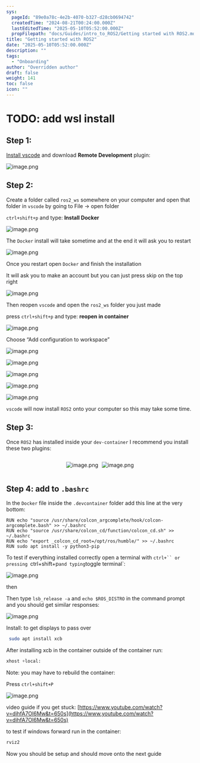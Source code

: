 ```yaml
---
sys:
  pageId: "89e0a78c-4e2b-4070-b327-d28cb0694742"
  createdTime: "2024-08-21T00:24:00.000Z"
  lastEditedTime: "2025-05-10T05:52:00.000Z"
  propFilepath: "docs/Guides/intro_to_ROS2/Getting started with ROS2.md"
title: "Getting started with ROS2"
date: "2025-05-10T05:52:00.000Z"
description: ""
tags:
  - "Onboarding"
author: "Overridden author"
draft: false
weight: 141
toc: false
icon: ""
---
```


# TODO: add wsl install

## Step 1:

[Install vscode](https://code.visualstudio.com/download) and download **Remote Development** plugin:

![image.png](https://prod-files-secure.s3.us-west-2.amazonaws.com/d518164a-d88e-44d1-a4ee-3adb3bd8bce0/efb52993-1881-4a40-b95e-6f020334f022/image.png?X-Amz-Algorithm=AWS4-HMAC-SHA256&X-Amz-Content-Sha256=UNSIGNED-PAYLOAD&X-Amz-Credential=ASIAZI2LB466R2XGIXJZ%2F20250513%2Fus-west-2%2Fs3%2Faws4_request&X-Amz-Date=20250513T110743Z&X-Amz-Expires=3600&X-Amz-Security-Token=IQoJb3JpZ2luX2VjEEMaCXVzLXdlc3QtMiJHMEUCIF7pZGFYDjBt2sMbbJGTQ8Q%2F8gJkiGGT%2FuljTlXBAwqmAiEAjiY62yf3AfJcIFTHaZhFwPo8Yl3IGzMNLrTNJ1oKnVEqiAQI7P%2F%2F%2F%2F%2F%2F%2F%2F%2F%2FARAAGgw2Mzc0MjMxODM4MDUiDL%2FaaQAeISFteL9QtyrcA10VNN80Fx%2BjiH4xoczVJ3uuOg0p6IEFNcjqivGx6AGr3pjRPMTWx6Yli%2B9RrJrW8eDJaRyRbKjKSGaBBKKjrSqaRj0aFs15QqKCwkoY9s8Jh1i3sdqWrAwvOc%2Fte5pUJ9MBWE8K1J9FVU9pmd14kKzljNVgQuaZk%2FJkPdx92VM4tPXOlwO59aY11I%2FTGuc8vkJ%2FO9V526%2BqaVFEMwsOyxfO2qnLEovWidvEOL4qYdGGcBqy%2BN%2FNScZjHcEa9b9BBjnNXK10tNqSKBCNnWHMTaZKm1O0Io6qF9W9VBGPHWXCje4Uae9kN%2FlBSyDi7DM%2FkYWXvI%2B66%2BlrWcM%2B3x1fpAhQCKUgNDO4aLiVZhwRmpqEmgiuVm3rDADuvi0mqexRpHXorlXZwL5SwYt5h7Ahm6CpAmIpuLFC6TFE82cQBtEjZgq1oeRpezerjN6JWJbKIFttBgnn1bYcSOi1cjgVi0ao86haMMC0gvsSEQG6vDUxpcxHJtCFwWsJ%2F7axO3gAXrKjIJBNyVh%2BbHhUxKKUy9TF15L6iYr6nQS9O3tdW4GC2HbaIUTezQXwnijIKvTuzSssJba0s6ge4ljrEqrnKBj4FGOAlMHdpYSuPMVqRqPLNlmtcN13vJJLcij5MMjBjMEGOqUBaYb40AVe%2BN48wb6F6f32BaHjT7pyNXFh40eWptdr2xF2TB5YGz3EGo%2BWX751nVdkdeRaSiP6vqvbI0SN4vSPTB9N2qwdeQ8VguZsOgQXhuNGgtpLv8b30ElL%2B9J1IQaHHs6B0Xg18yV7S8lRW7hCmCFhjhbLt4GIYs%2BJKK1m4RQ60UEXDQU2iJEV2q9W%2BOIFo%2BmnR3%2B9nLd394EVzK6qGNvljKd8&X-Amz-Signature=a7b24f0dac38b7b8456cf00da5985be24ee5015589740f835a33cc082c8562d2&X-Amz-SignedHeaders=host&x-id=GetObject)

## Step 2:

Create a folder called `ros2_ws` somewhere on your computer and open that folder in `vscode` by going to File → open folder 

`ctrl+shift+p` and type: **Install Docker**

![image.png](https://prod-files-secure.s3.us-west-2.amazonaws.com/d518164a-d88e-44d1-a4ee-3adb3bd8bce0/2269dc0e-1cd5-47ff-bceb-c04ad9b2eab0/image.png?X-Amz-Algorithm=AWS4-HMAC-SHA256&X-Amz-Content-Sha256=UNSIGNED-PAYLOAD&X-Amz-Credential=ASIAZI2LB466R2XGIXJZ%2F20250513%2Fus-west-2%2Fs3%2Faws4_request&X-Amz-Date=20250513T110743Z&X-Amz-Expires=3600&X-Amz-Security-Token=IQoJb3JpZ2luX2VjEEMaCXVzLXdlc3QtMiJHMEUCIF7pZGFYDjBt2sMbbJGTQ8Q%2F8gJkiGGT%2FuljTlXBAwqmAiEAjiY62yf3AfJcIFTHaZhFwPo8Yl3IGzMNLrTNJ1oKnVEqiAQI7P%2F%2F%2F%2F%2F%2F%2F%2F%2F%2FARAAGgw2Mzc0MjMxODM4MDUiDL%2FaaQAeISFteL9QtyrcA10VNN80Fx%2BjiH4xoczVJ3uuOg0p6IEFNcjqivGx6AGr3pjRPMTWx6Yli%2B9RrJrW8eDJaRyRbKjKSGaBBKKjrSqaRj0aFs15QqKCwkoY9s8Jh1i3sdqWrAwvOc%2Fte5pUJ9MBWE8K1J9FVU9pmd14kKzljNVgQuaZk%2FJkPdx92VM4tPXOlwO59aY11I%2FTGuc8vkJ%2FO9V526%2BqaVFEMwsOyxfO2qnLEovWidvEOL4qYdGGcBqy%2BN%2FNScZjHcEa9b9BBjnNXK10tNqSKBCNnWHMTaZKm1O0Io6qF9W9VBGPHWXCje4Uae9kN%2FlBSyDi7DM%2FkYWXvI%2B66%2BlrWcM%2B3x1fpAhQCKUgNDO4aLiVZhwRmpqEmgiuVm3rDADuvi0mqexRpHXorlXZwL5SwYt5h7Ahm6CpAmIpuLFC6TFE82cQBtEjZgq1oeRpezerjN6JWJbKIFttBgnn1bYcSOi1cjgVi0ao86haMMC0gvsSEQG6vDUxpcxHJtCFwWsJ%2F7axO3gAXrKjIJBNyVh%2BbHhUxKKUy9TF15L6iYr6nQS9O3tdW4GC2HbaIUTezQXwnijIKvTuzSssJba0s6ge4ljrEqrnKBj4FGOAlMHdpYSuPMVqRqPLNlmtcN13vJJLcij5MMjBjMEGOqUBaYb40AVe%2BN48wb6F6f32BaHjT7pyNXFh40eWptdr2xF2TB5YGz3EGo%2BWX751nVdkdeRaSiP6vqvbI0SN4vSPTB9N2qwdeQ8VguZsOgQXhuNGgtpLv8b30ElL%2B9J1IQaHHs6B0Xg18yV7S8lRW7hCmCFhjhbLt4GIYs%2BJKK1m4RQ60UEXDQU2iJEV2q9W%2BOIFo%2BmnR3%2B9nLd394EVzK6qGNvljKd8&X-Amz-Signature=87c981a88992e2d34784a3d8051814612e96e08646cfb5c9047e61e5266f1828&X-Amz-SignedHeaders=host&x-id=GetObject)

The `Docker` install will take sometime and at the end it will ask you to restart

![image.png](https://prod-files-secure.s3.us-west-2.amazonaws.com/d518164a-d88e-44d1-a4ee-3adb3bd8bce0/ed233f78-be33-4b1f-b89c-9c346c0e961e/image.png?X-Amz-Algorithm=AWS4-HMAC-SHA256&X-Amz-Content-Sha256=UNSIGNED-PAYLOAD&X-Amz-Credential=ASIAZI2LB466R2XGIXJZ%2F20250513%2Fus-west-2%2Fs3%2Faws4_request&X-Amz-Date=20250513T110743Z&X-Amz-Expires=3600&X-Amz-Security-Token=IQoJb3JpZ2luX2VjEEMaCXVzLXdlc3QtMiJHMEUCIF7pZGFYDjBt2sMbbJGTQ8Q%2F8gJkiGGT%2FuljTlXBAwqmAiEAjiY62yf3AfJcIFTHaZhFwPo8Yl3IGzMNLrTNJ1oKnVEqiAQI7P%2F%2F%2F%2F%2F%2F%2F%2F%2F%2FARAAGgw2Mzc0MjMxODM4MDUiDL%2FaaQAeISFteL9QtyrcA10VNN80Fx%2BjiH4xoczVJ3uuOg0p6IEFNcjqivGx6AGr3pjRPMTWx6Yli%2B9RrJrW8eDJaRyRbKjKSGaBBKKjrSqaRj0aFs15QqKCwkoY9s8Jh1i3sdqWrAwvOc%2Fte5pUJ9MBWE8K1J9FVU9pmd14kKzljNVgQuaZk%2FJkPdx92VM4tPXOlwO59aY11I%2FTGuc8vkJ%2FO9V526%2BqaVFEMwsOyxfO2qnLEovWidvEOL4qYdGGcBqy%2BN%2FNScZjHcEa9b9BBjnNXK10tNqSKBCNnWHMTaZKm1O0Io6qF9W9VBGPHWXCje4Uae9kN%2FlBSyDi7DM%2FkYWXvI%2B66%2BlrWcM%2B3x1fpAhQCKUgNDO4aLiVZhwRmpqEmgiuVm3rDADuvi0mqexRpHXorlXZwL5SwYt5h7Ahm6CpAmIpuLFC6TFE82cQBtEjZgq1oeRpezerjN6JWJbKIFttBgnn1bYcSOi1cjgVi0ao86haMMC0gvsSEQG6vDUxpcxHJtCFwWsJ%2F7axO3gAXrKjIJBNyVh%2BbHhUxKKUy9TF15L6iYr6nQS9O3tdW4GC2HbaIUTezQXwnijIKvTuzSssJba0s6ge4ljrEqrnKBj4FGOAlMHdpYSuPMVqRqPLNlmtcN13vJJLcij5MMjBjMEGOqUBaYb40AVe%2BN48wb6F6f32BaHjT7pyNXFh40eWptdr2xF2TB5YGz3EGo%2BWX751nVdkdeRaSiP6vqvbI0SN4vSPTB9N2qwdeQ8VguZsOgQXhuNGgtpLv8b30ElL%2B9J1IQaHHs6B0Xg18yV7S8lRW7hCmCFhjhbLt4GIYs%2BJKK1m4RQ60UEXDQU2iJEV2q9W%2BOIFo%2BmnR3%2B9nLd394EVzK6qGNvljKd8&X-Amz-Signature=9a3680334211458ff2cf028cd6e4e3e11620383210984c8e59ab7b8fe0e75796&X-Amz-SignedHeaders=host&x-id=GetObject)

Once you restart open `Docker` and finish the installation

It will ask you to make an account but you can just press skip on the top right

![image.png](https://prod-files-secure.s3.us-west-2.amazonaws.com/d518164a-d88e-44d1-a4ee-3adb3bd8bce0/21010ad9-1659-4fd9-9f59-9932a09b2a3d/image.png?X-Amz-Algorithm=AWS4-HMAC-SHA256&X-Amz-Content-Sha256=UNSIGNED-PAYLOAD&X-Amz-Credential=ASIAZI2LB466R2XGIXJZ%2F20250513%2Fus-west-2%2Fs3%2Faws4_request&X-Amz-Date=20250513T110743Z&X-Amz-Expires=3600&X-Amz-Security-Token=IQoJb3JpZ2luX2VjEEMaCXVzLXdlc3QtMiJHMEUCIF7pZGFYDjBt2sMbbJGTQ8Q%2F8gJkiGGT%2FuljTlXBAwqmAiEAjiY62yf3AfJcIFTHaZhFwPo8Yl3IGzMNLrTNJ1oKnVEqiAQI7P%2F%2F%2F%2F%2F%2F%2F%2F%2F%2FARAAGgw2Mzc0MjMxODM4MDUiDL%2FaaQAeISFteL9QtyrcA10VNN80Fx%2BjiH4xoczVJ3uuOg0p6IEFNcjqivGx6AGr3pjRPMTWx6Yli%2B9RrJrW8eDJaRyRbKjKSGaBBKKjrSqaRj0aFs15QqKCwkoY9s8Jh1i3sdqWrAwvOc%2Fte5pUJ9MBWE8K1J9FVU9pmd14kKzljNVgQuaZk%2FJkPdx92VM4tPXOlwO59aY11I%2FTGuc8vkJ%2FO9V526%2BqaVFEMwsOyxfO2qnLEovWidvEOL4qYdGGcBqy%2BN%2FNScZjHcEa9b9BBjnNXK10tNqSKBCNnWHMTaZKm1O0Io6qF9W9VBGPHWXCje4Uae9kN%2FlBSyDi7DM%2FkYWXvI%2B66%2BlrWcM%2B3x1fpAhQCKUgNDO4aLiVZhwRmpqEmgiuVm3rDADuvi0mqexRpHXorlXZwL5SwYt5h7Ahm6CpAmIpuLFC6TFE82cQBtEjZgq1oeRpezerjN6JWJbKIFttBgnn1bYcSOi1cjgVi0ao86haMMC0gvsSEQG6vDUxpcxHJtCFwWsJ%2F7axO3gAXrKjIJBNyVh%2BbHhUxKKUy9TF15L6iYr6nQS9O3tdW4GC2HbaIUTezQXwnijIKvTuzSssJba0s6ge4ljrEqrnKBj4FGOAlMHdpYSuPMVqRqPLNlmtcN13vJJLcij5MMjBjMEGOqUBaYb40AVe%2BN48wb6F6f32BaHjT7pyNXFh40eWptdr2xF2TB5YGz3EGo%2BWX751nVdkdeRaSiP6vqvbI0SN4vSPTB9N2qwdeQ8VguZsOgQXhuNGgtpLv8b30ElL%2B9J1IQaHHs6B0Xg18yV7S8lRW7hCmCFhjhbLt4GIYs%2BJKK1m4RQ60UEXDQU2iJEV2q9W%2BOIFo%2BmnR3%2B9nLd394EVzK6qGNvljKd8&X-Amz-Signature=5da62e081e42e67b11ed8b6448b006944fc321fa7d43d7bd8133410895761d5c&X-Amz-SignedHeaders=host&x-id=GetObject)

Then reopen `vscode` and open the `ros2_ws` folder you just made

press `ctrl+shift+p` and type: **reopen in container**

![image.png](https://prod-files-secure.s3.us-west-2.amazonaws.com/d518164a-d88e-44d1-a4ee-3adb3bd8bce0/4e93b8c2-41ad-488c-8095-c74205196118/image.png?X-Amz-Algorithm=AWS4-HMAC-SHA256&X-Amz-Content-Sha256=UNSIGNED-PAYLOAD&X-Amz-Credential=ASIAZI2LB466R2XGIXJZ%2F20250513%2Fus-west-2%2Fs3%2Faws4_request&X-Amz-Date=20250513T110743Z&X-Amz-Expires=3600&X-Amz-Security-Token=IQoJb3JpZ2luX2VjEEMaCXVzLXdlc3QtMiJHMEUCIF7pZGFYDjBt2sMbbJGTQ8Q%2F8gJkiGGT%2FuljTlXBAwqmAiEAjiY62yf3AfJcIFTHaZhFwPo8Yl3IGzMNLrTNJ1oKnVEqiAQI7P%2F%2F%2F%2F%2F%2F%2F%2F%2F%2FARAAGgw2Mzc0MjMxODM4MDUiDL%2FaaQAeISFteL9QtyrcA10VNN80Fx%2BjiH4xoczVJ3uuOg0p6IEFNcjqivGx6AGr3pjRPMTWx6Yli%2B9RrJrW8eDJaRyRbKjKSGaBBKKjrSqaRj0aFs15QqKCwkoY9s8Jh1i3sdqWrAwvOc%2Fte5pUJ9MBWE8K1J9FVU9pmd14kKzljNVgQuaZk%2FJkPdx92VM4tPXOlwO59aY11I%2FTGuc8vkJ%2FO9V526%2BqaVFEMwsOyxfO2qnLEovWidvEOL4qYdGGcBqy%2BN%2FNScZjHcEa9b9BBjnNXK10tNqSKBCNnWHMTaZKm1O0Io6qF9W9VBGPHWXCje4Uae9kN%2FlBSyDi7DM%2FkYWXvI%2B66%2BlrWcM%2B3x1fpAhQCKUgNDO4aLiVZhwRmpqEmgiuVm3rDADuvi0mqexRpHXorlXZwL5SwYt5h7Ahm6CpAmIpuLFC6TFE82cQBtEjZgq1oeRpezerjN6JWJbKIFttBgnn1bYcSOi1cjgVi0ao86haMMC0gvsSEQG6vDUxpcxHJtCFwWsJ%2F7axO3gAXrKjIJBNyVh%2BbHhUxKKUy9TF15L6iYr6nQS9O3tdW4GC2HbaIUTezQXwnijIKvTuzSssJba0s6ge4ljrEqrnKBj4FGOAlMHdpYSuPMVqRqPLNlmtcN13vJJLcij5MMjBjMEGOqUBaYb40AVe%2BN48wb6F6f32BaHjT7pyNXFh40eWptdr2xF2TB5YGz3EGo%2BWX751nVdkdeRaSiP6vqvbI0SN4vSPTB9N2qwdeQ8VguZsOgQXhuNGgtpLv8b30ElL%2B9J1IQaHHs6B0Xg18yV7S8lRW7hCmCFhjhbLt4GIYs%2BJKK1m4RQ60UEXDQU2iJEV2q9W%2BOIFo%2BmnR3%2B9nLd394EVzK6qGNvljKd8&X-Amz-Signature=5aff66687226fc279f133f4496d25224852111ca2541c5ecf2d9de5ac167198a&X-Amz-SignedHeaders=host&x-id=GetObject)

Choose “Add configuration to workspace”

![image.png](https://prod-files-secure.s3.us-west-2.amazonaws.com/d518164a-d88e-44d1-a4ee-3adb3bd8bce0/9560b282-5060-4989-ba37-97e7b2c22476/image.png?X-Amz-Algorithm=AWS4-HMAC-SHA256&X-Amz-Content-Sha256=UNSIGNED-PAYLOAD&X-Amz-Credential=ASIAZI2LB466R2XGIXJZ%2F20250513%2Fus-west-2%2Fs3%2Faws4_request&X-Amz-Date=20250513T110743Z&X-Amz-Expires=3600&X-Amz-Security-Token=IQoJb3JpZ2luX2VjEEMaCXVzLXdlc3QtMiJHMEUCIF7pZGFYDjBt2sMbbJGTQ8Q%2F8gJkiGGT%2FuljTlXBAwqmAiEAjiY62yf3AfJcIFTHaZhFwPo8Yl3IGzMNLrTNJ1oKnVEqiAQI7P%2F%2F%2F%2F%2F%2F%2F%2F%2F%2FARAAGgw2Mzc0MjMxODM4MDUiDL%2FaaQAeISFteL9QtyrcA10VNN80Fx%2BjiH4xoczVJ3uuOg0p6IEFNcjqivGx6AGr3pjRPMTWx6Yli%2B9RrJrW8eDJaRyRbKjKSGaBBKKjrSqaRj0aFs15QqKCwkoY9s8Jh1i3sdqWrAwvOc%2Fte5pUJ9MBWE8K1J9FVU9pmd14kKzljNVgQuaZk%2FJkPdx92VM4tPXOlwO59aY11I%2FTGuc8vkJ%2FO9V526%2BqaVFEMwsOyxfO2qnLEovWidvEOL4qYdGGcBqy%2BN%2FNScZjHcEa9b9BBjnNXK10tNqSKBCNnWHMTaZKm1O0Io6qF9W9VBGPHWXCje4Uae9kN%2FlBSyDi7DM%2FkYWXvI%2B66%2BlrWcM%2B3x1fpAhQCKUgNDO4aLiVZhwRmpqEmgiuVm3rDADuvi0mqexRpHXorlXZwL5SwYt5h7Ahm6CpAmIpuLFC6TFE82cQBtEjZgq1oeRpezerjN6JWJbKIFttBgnn1bYcSOi1cjgVi0ao86haMMC0gvsSEQG6vDUxpcxHJtCFwWsJ%2F7axO3gAXrKjIJBNyVh%2BbHhUxKKUy9TF15L6iYr6nQS9O3tdW4GC2HbaIUTezQXwnijIKvTuzSssJba0s6ge4ljrEqrnKBj4FGOAlMHdpYSuPMVqRqPLNlmtcN13vJJLcij5MMjBjMEGOqUBaYb40AVe%2BN48wb6F6f32BaHjT7pyNXFh40eWptdr2xF2TB5YGz3EGo%2BWX751nVdkdeRaSiP6vqvbI0SN4vSPTB9N2qwdeQ8VguZsOgQXhuNGgtpLv8b30ElL%2B9J1IQaHHs6B0Xg18yV7S8lRW7hCmCFhjhbLt4GIYs%2BJKK1m4RQ60UEXDQU2iJEV2q9W%2BOIFo%2BmnR3%2B9nLd394EVzK6qGNvljKd8&X-Amz-Signature=0533d55f8a9f7506d3c2fa4e55e98b4a1813c77d0c125759a365c3210dc48722&X-Amz-SignedHeaders=host&x-id=GetObject)

![image.png](https://prod-files-secure.s3.us-west-2.amazonaws.com/d518164a-d88e-44d1-a4ee-3adb3bd8bce0/2ee63f81-886b-48e8-a553-dc6e5eac99e4/image.png?X-Amz-Algorithm=AWS4-HMAC-SHA256&X-Amz-Content-Sha256=UNSIGNED-PAYLOAD&X-Amz-Credential=ASIAZI2LB466R2XGIXJZ%2F20250513%2Fus-west-2%2Fs3%2Faws4_request&X-Amz-Date=20250513T110743Z&X-Amz-Expires=3600&X-Amz-Security-Token=IQoJb3JpZ2luX2VjEEMaCXVzLXdlc3QtMiJHMEUCIF7pZGFYDjBt2sMbbJGTQ8Q%2F8gJkiGGT%2FuljTlXBAwqmAiEAjiY62yf3AfJcIFTHaZhFwPo8Yl3IGzMNLrTNJ1oKnVEqiAQI7P%2F%2F%2F%2F%2F%2F%2F%2F%2F%2FARAAGgw2Mzc0MjMxODM4MDUiDL%2FaaQAeISFteL9QtyrcA10VNN80Fx%2BjiH4xoczVJ3uuOg0p6IEFNcjqivGx6AGr3pjRPMTWx6Yli%2B9RrJrW8eDJaRyRbKjKSGaBBKKjrSqaRj0aFs15QqKCwkoY9s8Jh1i3sdqWrAwvOc%2Fte5pUJ9MBWE8K1J9FVU9pmd14kKzljNVgQuaZk%2FJkPdx92VM4tPXOlwO59aY11I%2FTGuc8vkJ%2FO9V526%2BqaVFEMwsOyxfO2qnLEovWidvEOL4qYdGGcBqy%2BN%2FNScZjHcEa9b9BBjnNXK10tNqSKBCNnWHMTaZKm1O0Io6qF9W9VBGPHWXCje4Uae9kN%2FlBSyDi7DM%2FkYWXvI%2B66%2BlrWcM%2B3x1fpAhQCKUgNDO4aLiVZhwRmpqEmgiuVm3rDADuvi0mqexRpHXorlXZwL5SwYt5h7Ahm6CpAmIpuLFC6TFE82cQBtEjZgq1oeRpezerjN6JWJbKIFttBgnn1bYcSOi1cjgVi0ao86haMMC0gvsSEQG6vDUxpcxHJtCFwWsJ%2F7axO3gAXrKjIJBNyVh%2BbHhUxKKUy9TF15L6iYr6nQS9O3tdW4GC2HbaIUTezQXwnijIKvTuzSssJba0s6ge4ljrEqrnKBj4FGOAlMHdpYSuPMVqRqPLNlmtcN13vJJLcij5MMjBjMEGOqUBaYb40AVe%2BN48wb6F6f32BaHjT7pyNXFh40eWptdr2xF2TB5YGz3EGo%2BWX751nVdkdeRaSiP6vqvbI0SN4vSPTB9N2qwdeQ8VguZsOgQXhuNGgtpLv8b30ElL%2B9J1IQaHHs6B0Xg18yV7S8lRW7hCmCFhjhbLt4GIYs%2BJKK1m4RQ60UEXDQU2iJEV2q9W%2BOIFo%2BmnR3%2B9nLd394EVzK6qGNvljKd8&X-Amz-Signature=9aba2a8ff71c20e919eae9e626a9254b261dfb2f1002ccc865792aac259b9510&X-Amz-SignedHeaders=host&x-id=GetObject)

![image.png](https://prod-files-secure.s3.us-west-2.amazonaws.com/d518164a-d88e-44d1-a4ee-3adb3bd8bce0/ae1580b2-b048-407e-aed9-b584224a7a04/image.png?X-Amz-Algorithm=AWS4-HMAC-SHA256&X-Amz-Content-Sha256=UNSIGNED-PAYLOAD&X-Amz-Credential=ASIAZI2LB466R2XGIXJZ%2F20250513%2Fus-west-2%2Fs3%2Faws4_request&X-Amz-Date=20250513T110743Z&X-Amz-Expires=3600&X-Amz-Security-Token=IQoJb3JpZ2luX2VjEEMaCXVzLXdlc3QtMiJHMEUCIF7pZGFYDjBt2sMbbJGTQ8Q%2F8gJkiGGT%2FuljTlXBAwqmAiEAjiY62yf3AfJcIFTHaZhFwPo8Yl3IGzMNLrTNJ1oKnVEqiAQI7P%2F%2F%2F%2F%2F%2F%2F%2F%2F%2FARAAGgw2Mzc0MjMxODM4MDUiDL%2FaaQAeISFteL9QtyrcA10VNN80Fx%2BjiH4xoczVJ3uuOg0p6IEFNcjqivGx6AGr3pjRPMTWx6Yli%2B9RrJrW8eDJaRyRbKjKSGaBBKKjrSqaRj0aFs15QqKCwkoY9s8Jh1i3sdqWrAwvOc%2Fte5pUJ9MBWE8K1J9FVU9pmd14kKzljNVgQuaZk%2FJkPdx92VM4tPXOlwO59aY11I%2FTGuc8vkJ%2FO9V526%2BqaVFEMwsOyxfO2qnLEovWidvEOL4qYdGGcBqy%2BN%2FNScZjHcEa9b9BBjnNXK10tNqSKBCNnWHMTaZKm1O0Io6qF9W9VBGPHWXCje4Uae9kN%2FlBSyDi7DM%2FkYWXvI%2B66%2BlrWcM%2B3x1fpAhQCKUgNDO4aLiVZhwRmpqEmgiuVm3rDADuvi0mqexRpHXorlXZwL5SwYt5h7Ahm6CpAmIpuLFC6TFE82cQBtEjZgq1oeRpezerjN6JWJbKIFttBgnn1bYcSOi1cjgVi0ao86haMMC0gvsSEQG6vDUxpcxHJtCFwWsJ%2F7axO3gAXrKjIJBNyVh%2BbHhUxKKUy9TF15L6iYr6nQS9O3tdW4GC2HbaIUTezQXwnijIKvTuzSssJba0s6ge4ljrEqrnKBj4FGOAlMHdpYSuPMVqRqPLNlmtcN13vJJLcij5MMjBjMEGOqUBaYb40AVe%2BN48wb6F6f32BaHjT7pyNXFh40eWptdr2xF2TB5YGz3EGo%2BWX751nVdkdeRaSiP6vqvbI0SN4vSPTB9N2qwdeQ8VguZsOgQXhuNGgtpLv8b30ElL%2B9J1IQaHHs6B0Xg18yV7S8lRW7hCmCFhjhbLt4GIYs%2BJKK1m4RQ60UEXDQU2iJEV2q9W%2BOIFo%2BmnR3%2B9nLd394EVzK6qGNvljKd8&X-Amz-Signature=bed8395e54d79872eae0a444f194163ce9b33c16a19c37165427bac5618b964c&X-Amz-SignedHeaders=host&x-id=GetObject)

![image.png](https://prod-files-secure.s3.us-west-2.amazonaws.com/d518164a-d88e-44d1-a4ee-3adb3bd8bce0/53255b28-f75e-430f-b9e3-c0ac8577e42b/image.png?X-Amz-Algorithm=AWS4-HMAC-SHA256&X-Amz-Content-Sha256=UNSIGNED-PAYLOAD&X-Amz-Credential=ASIAZI2LB466R2XGIXJZ%2F20250513%2Fus-west-2%2Fs3%2Faws4_request&X-Amz-Date=20250513T110743Z&X-Amz-Expires=3600&X-Amz-Security-Token=IQoJb3JpZ2luX2VjEEMaCXVzLXdlc3QtMiJHMEUCIF7pZGFYDjBt2sMbbJGTQ8Q%2F8gJkiGGT%2FuljTlXBAwqmAiEAjiY62yf3AfJcIFTHaZhFwPo8Yl3IGzMNLrTNJ1oKnVEqiAQI7P%2F%2F%2F%2F%2F%2F%2F%2F%2F%2FARAAGgw2Mzc0MjMxODM4MDUiDL%2FaaQAeISFteL9QtyrcA10VNN80Fx%2BjiH4xoczVJ3uuOg0p6IEFNcjqivGx6AGr3pjRPMTWx6Yli%2B9RrJrW8eDJaRyRbKjKSGaBBKKjrSqaRj0aFs15QqKCwkoY9s8Jh1i3sdqWrAwvOc%2Fte5pUJ9MBWE8K1J9FVU9pmd14kKzljNVgQuaZk%2FJkPdx92VM4tPXOlwO59aY11I%2FTGuc8vkJ%2FO9V526%2BqaVFEMwsOyxfO2qnLEovWidvEOL4qYdGGcBqy%2BN%2FNScZjHcEa9b9BBjnNXK10tNqSKBCNnWHMTaZKm1O0Io6qF9W9VBGPHWXCje4Uae9kN%2FlBSyDi7DM%2FkYWXvI%2B66%2BlrWcM%2B3x1fpAhQCKUgNDO4aLiVZhwRmpqEmgiuVm3rDADuvi0mqexRpHXorlXZwL5SwYt5h7Ahm6CpAmIpuLFC6TFE82cQBtEjZgq1oeRpezerjN6JWJbKIFttBgnn1bYcSOi1cjgVi0ao86haMMC0gvsSEQG6vDUxpcxHJtCFwWsJ%2F7axO3gAXrKjIJBNyVh%2BbHhUxKKUy9TF15L6iYr6nQS9O3tdW4GC2HbaIUTezQXwnijIKvTuzSssJba0s6ge4ljrEqrnKBj4FGOAlMHdpYSuPMVqRqPLNlmtcN13vJJLcij5MMjBjMEGOqUBaYb40AVe%2BN48wb6F6f32BaHjT7pyNXFh40eWptdr2xF2TB5YGz3EGo%2BWX751nVdkdeRaSiP6vqvbI0SN4vSPTB9N2qwdeQ8VguZsOgQXhuNGgtpLv8b30ElL%2B9J1IQaHHs6B0Xg18yV7S8lRW7hCmCFhjhbLt4GIYs%2BJKK1m4RQ60UEXDQU2iJEV2q9W%2BOIFo%2BmnR3%2B9nLd394EVzK6qGNvljKd8&X-Amz-Signature=56be129bd85bf54c7f209770a53c91d7e739a4b9ffa0ecdc6428a7efa594df58&X-Amz-SignedHeaders=host&x-id=GetObject)

![image.png](https://prod-files-secure.s3.us-west-2.amazonaws.com/d518164a-d88e-44d1-a4ee-3adb3bd8bce0/7c562767-5af9-4ffb-97d1-327bcdf4ee00/image.png?X-Amz-Algorithm=AWS4-HMAC-SHA256&X-Amz-Content-Sha256=UNSIGNED-PAYLOAD&X-Amz-Credential=ASIAZI2LB466R2XGIXJZ%2F20250513%2Fus-west-2%2Fs3%2Faws4_request&X-Amz-Date=20250513T110743Z&X-Amz-Expires=3600&X-Amz-Security-Token=IQoJb3JpZ2luX2VjEEMaCXVzLXdlc3QtMiJHMEUCIF7pZGFYDjBt2sMbbJGTQ8Q%2F8gJkiGGT%2FuljTlXBAwqmAiEAjiY62yf3AfJcIFTHaZhFwPo8Yl3IGzMNLrTNJ1oKnVEqiAQI7P%2F%2F%2F%2F%2F%2F%2F%2F%2F%2FARAAGgw2Mzc0MjMxODM4MDUiDL%2FaaQAeISFteL9QtyrcA10VNN80Fx%2BjiH4xoczVJ3uuOg0p6IEFNcjqivGx6AGr3pjRPMTWx6Yli%2B9RrJrW8eDJaRyRbKjKSGaBBKKjrSqaRj0aFs15QqKCwkoY9s8Jh1i3sdqWrAwvOc%2Fte5pUJ9MBWE8K1J9FVU9pmd14kKzljNVgQuaZk%2FJkPdx92VM4tPXOlwO59aY11I%2FTGuc8vkJ%2FO9V526%2BqaVFEMwsOyxfO2qnLEovWidvEOL4qYdGGcBqy%2BN%2FNScZjHcEa9b9BBjnNXK10tNqSKBCNnWHMTaZKm1O0Io6qF9W9VBGPHWXCje4Uae9kN%2FlBSyDi7DM%2FkYWXvI%2B66%2BlrWcM%2B3x1fpAhQCKUgNDO4aLiVZhwRmpqEmgiuVm3rDADuvi0mqexRpHXorlXZwL5SwYt5h7Ahm6CpAmIpuLFC6TFE82cQBtEjZgq1oeRpezerjN6JWJbKIFttBgnn1bYcSOi1cjgVi0ao86haMMC0gvsSEQG6vDUxpcxHJtCFwWsJ%2F7axO3gAXrKjIJBNyVh%2BbHhUxKKUy9TF15L6iYr6nQS9O3tdW4GC2HbaIUTezQXwnijIKvTuzSssJba0s6ge4ljrEqrnKBj4FGOAlMHdpYSuPMVqRqPLNlmtcN13vJJLcij5MMjBjMEGOqUBaYb40AVe%2BN48wb6F6f32BaHjT7pyNXFh40eWptdr2xF2TB5YGz3EGo%2BWX751nVdkdeRaSiP6vqvbI0SN4vSPTB9N2qwdeQ8VguZsOgQXhuNGgtpLv8b30ElL%2B9J1IQaHHs6B0Xg18yV7S8lRW7hCmCFhjhbLt4GIYs%2BJKK1m4RQ60UEXDQU2iJEV2q9W%2BOIFo%2BmnR3%2B9nLd394EVzK6qGNvljKd8&X-Amz-Signature=7a9bf56010bc05b4fb513175b003c06dbb37ebc7f89d831a996a5ba5456b85fb&X-Amz-SignedHeaders=host&x-id=GetObject)

`vscode` will now install `ROS2` onto your computer so this may take some time.

## Step 3:

Once `ROS2` has installed inside your `dev-container` I recommend you install these two plugins:

<div style="display: flex;flex-direction: row; column-gap:10px; max-width: 630px;justify-content: center;">
<div>

![image.png](https://prod-files-secure.s3.us-west-2.amazonaws.com/d518164a-d88e-44d1-a4ee-3adb3bd8bce0/3fc3d550-5a54-4ba1-ba6b-faa01cdb7369/image.png?X-Amz-Algorithm=AWS4-HMAC-SHA256&X-Amz-Content-Sha256=UNSIGNED-PAYLOAD&X-Amz-Credential=ASIAZI2LB466RET23EVW%2F20250513%2Fus-west-2%2Fs3%2Faws4_request&X-Amz-Date=20250513T110747Z&X-Amz-Expires=3600&X-Amz-Security-Token=IQoJb3JpZ2luX2VjEEMaCXVzLXdlc3QtMiJGMEQCIAPEnXv%2BUhKsF4YiKAUS0rbBc0TtMi5L8sgEpZnRo6oXAiBN2rT%2FszXiB09Urs19MSqINukVaeq0dDxz1yfovPB%2B%2FyqIBAjs%2F%2F%2F%2F%2F%2F%2F%2F%2F%2F8BEAAaDDYzNzQyMzE4MzgwNSIMzHyyUqWZfRlEw7SkKtwDOov16zYWiRPJpZa2jTF%2Fx48f0bCKSDX4XOyDc7M%2FmEsxS7bLTJMXpmepBl4a7AUdESAsuLa9EBmtzwdD0nW%2FBM7ESsk6DgUQKKj8XEfBy5ks0G38Ewt6zhe%2BZWMX9hTq77szfr%2F4uCsQiihXHfvpReHf64WGK6CirYKQkIqU2Tj9Gmp1sn4VqA7pFmRmTPshM4UCFoaUtLH9zwKlvybsyHClCa4%2BS5MmpgvCl063wYma3jZYo3L6way3rqMajgQWcbIyprpCbQ5REbkfK3y0VGtFHM3BETWlVqlfJ7wYEzT7JF1nu04z7Rl%2FnEQ3Zb%2Fnv6uh1V6AP49akuytmitio7fd17dA8xOvCjT7N3pkQSOpVctxhyC%2Fb8QUnZCWlbqKD67UyAG9eaKzozSLk4qmYh6Sl49cdbFalhD79lfLUWTJkfOUe5TR9Rdeb7AdCYFOa1z4wRK4LpUraTcYyfzY2NZosbtDWgipk1kVqep8NklW8G7jCaOBMOlnf0mr4BYNY82my4a84tp9xwPUvwI4JgObvn3guemq4cn41%2F6VouDczoQ9teoV1CAy7%2BGIJQXHy8mYImsL7FgRsJCgxbjrmAqg1Fzga9tDE6u5ltchyLNYw3osO60Ss7a3ldowh8KMwQY6pgGjJCe3zp58DglaOmPiaKkCDTbcbxmkA8GOmldsaOSxv2KJXEP0gTmbT40KczF7x8RVgLIAKqrFC2mRUTXIi6ZvRajP8hIN58wmXl%2F0SQtg4ZIfVJNftYaqFRb1Hm6vYrMoGVurGne1jY9uGf9VbOFIIotSl8dpb719%2BJZ%2B34Ft%2BYE6zSYKaX7cZ1APw8gP4HMWUWbq7wawRGiTPjnxqz8G3%2FbCrPjF&X-Amz-Signature=c0fdb74f35d81a760b8fdb31e6c55ec63a93b25a8ce2ebec3a25f38822889287&X-Amz-SignedHeaders=host&x-id=GetObject)

</div>
<div>

![image.png](https://prod-files-secure.s3.us-west-2.amazonaws.com/d518164a-d88e-44d1-a4ee-3adb3bd8bce0/d994cc66-13c2-4093-a5a3-f84cf4601a82/image.png?X-Amz-Algorithm=AWS4-HMAC-SHA256&X-Amz-Content-Sha256=UNSIGNED-PAYLOAD&X-Amz-Credential=ASIAZI2LB466S55H337G%2F20250513%2Fus-west-2%2Fs3%2Faws4_request&X-Amz-Date=20250513T110748Z&X-Amz-Expires=3600&X-Amz-Security-Token=IQoJb3JpZ2luX2VjEEMaCXVzLXdlc3QtMiJHMEUCIBvF3VG9XpHtDmvaafBTXrloEbaezp5kICn1%2BHx6L1CAAiEAwh7MupD1i9qX%2F7xtXUVTAx%2B%2F1Lzfu9DPehwXYPOo2toqiAQI7P%2F%2F%2F%2F%2F%2F%2F%2F%2F%2FARAAGgw2Mzc0MjMxODM4MDUiDKDhOePIJMgdJt0pkSrcAypz%2BpXsbVUtGNE3g5K74g313eRkUt%2B7JIiSdrrKjXhuKAYDRgMsI9t0W%2BJkvzqd9HlBu2j3gI75ZcLdSmdno1JkgszA%2Btq5rz%2BLyOkQgaEhF8g1uFzIjb1Dd1hZJZv88dOKmK70c0Qz5vJwLjxCzVFKv2Jyy0I%2B%2FebJVFvBH9uKbPI0NWR8qW%2Beu%2Fll6MZAwXN%2F8HsRs%2B6FTvvUZZG5QhUgWbt0FiME4lJABBtXyVy50Xd4%2FMhh%2F4fvb%2BSjEZ5p%2FDiUcyZ4LKbO7SOjEIuvFcMW6A%2F7hB7nCW5z0E49HU%2BXb%2BHeXj8ZTFeYrq2d8s3xT7UiZTrj2vFTIl0vNVuxxXMRVUkdD%2F1zq%2BW99XnIx7X36K4kU0uyVsDx59XqcDv%2BXC8rwRFFisRFWISvSM8p9t%2BsKDm31ra5D0pOqOyZj4Mv1wdYz3uVkWheJLnfcLLvsDiehbxvE0Y%2FrMVFBml9a4KHzw2DhZDvgdzKXk%2FCFjM%2FTLeN5aEBgSPt%2ByHiQmZa6ffLe%2F1t2PLoVvWV2DsVi%2FzlNKCcSK0hdRjOPMVRbId0o%2BoWO7cYWwtewNZbH7ksKlV%2FKngUZKP%2FH2%2BM8HWZTm6sKmCSgUmm9uBa3y2kn%2BwoHh5geDpARSaR25OkMJjCjMEGOqUBtiY6Xv7JGNnVMeZQ7Z5kZ1LOylXIaNq32xhFVJU4ty3revdSxhYjPndZQhxb2s9WG9zYJrIrG3eDeyGNEvHHbI6E0cxwWOEx2v2%2BkW%2FGrnVE2BZ6nvWvNBQhfwHuWpFHJl0F0gZriYe6KCI%2B5%2Bw8fEn8yYVGMb0KlDJPrJ3bZTtgpTa2RhJkzWnxeUu%2Bgm4hkz4c55gBUUGuVLy%2BbEe2jIl88%2BY9&X-Amz-Signature=020ae6c93a9ee59a8a6b4106c2350b822a40985777de16f937d7f8e8c6aa578c&X-Amz-SignedHeaders=host&x-id=GetObject)

</div>
</div>

## Step 4: add to `.bashrc`

In the `Docker` file inside the `.devcontainer` folder add this line at the very bottom: 

```docker
RUN echo "source /usr/share/colcon_argcomplete/hook/colcon-argcomplete.bash" >> ~/.bashrc
RUN echo "source /usr/share/colcon_cd/function/colcon_cd.sh" >> ~/.bashrc
RUN echo "export _colcon_cd_root=/opt/ros/humble/" >> ~/.bashrc
RUN sudo apt install -y python3-pip 
```

To test if everything installed correctly open a terminal with `ctrl+`` or pressing `ctrl+shift+p` and typing `toggle terminal`:

![image.png](https://prod-files-secure.s3.us-west-2.amazonaws.com/d518164a-d88e-44d1-a4ee-3adb3bd8bce0/6a4943d8-b04e-4c02-9a58-775f3384d1a5/image.png?X-Amz-Algorithm=AWS4-HMAC-SHA256&X-Amz-Content-Sha256=UNSIGNED-PAYLOAD&X-Amz-Credential=ASIAZI2LB466R2XGIXJZ%2F20250513%2Fus-west-2%2Fs3%2Faws4_request&X-Amz-Date=20250513T110743Z&X-Amz-Expires=3600&X-Amz-Security-Token=IQoJb3JpZ2luX2VjEEMaCXVzLXdlc3QtMiJHMEUCIF7pZGFYDjBt2sMbbJGTQ8Q%2F8gJkiGGT%2FuljTlXBAwqmAiEAjiY62yf3AfJcIFTHaZhFwPo8Yl3IGzMNLrTNJ1oKnVEqiAQI7P%2F%2F%2F%2F%2F%2F%2F%2F%2F%2FARAAGgw2Mzc0MjMxODM4MDUiDL%2FaaQAeISFteL9QtyrcA10VNN80Fx%2BjiH4xoczVJ3uuOg0p6IEFNcjqivGx6AGr3pjRPMTWx6Yli%2B9RrJrW8eDJaRyRbKjKSGaBBKKjrSqaRj0aFs15QqKCwkoY9s8Jh1i3sdqWrAwvOc%2Fte5pUJ9MBWE8K1J9FVU9pmd14kKzljNVgQuaZk%2FJkPdx92VM4tPXOlwO59aY11I%2FTGuc8vkJ%2FO9V526%2BqaVFEMwsOyxfO2qnLEovWidvEOL4qYdGGcBqy%2BN%2FNScZjHcEa9b9BBjnNXK10tNqSKBCNnWHMTaZKm1O0Io6qF9W9VBGPHWXCje4Uae9kN%2FlBSyDi7DM%2FkYWXvI%2B66%2BlrWcM%2B3x1fpAhQCKUgNDO4aLiVZhwRmpqEmgiuVm3rDADuvi0mqexRpHXorlXZwL5SwYt5h7Ahm6CpAmIpuLFC6TFE82cQBtEjZgq1oeRpezerjN6JWJbKIFttBgnn1bYcSOi1cjgVi0ao86haMMC0gvsSEQG6vDUxpcxHJtCFwWsJ%2F7axO3gAXrKjIJBNyVh%2BbHhUxKKUy9TF15L6iYr6nQS9O3tdW4GC2HbaIUTezQXwnijIKvTuzSssJba0s6ge4ljrEqrnKBj4FGOAlMHdpYSuPMVqRqPLNlmtcN13vJJLcij5MMjBjMEGOqUBaYb40AVe%2BN48wb6F6f32BaHjT7pyNXFh40eWptdr2xF2TB5YGz3EGo%2BWX751nVdkdeRaSiP6vqvbI0SN4vSPTB9N2qwdeQ8VguZsOgQXhuNGgtpLv8b30ElL%2B9J1IQaHHs6B0Xg18yV7S8lRW7hCmCFhjhbLt4GIYs%2BJKK1m4RQ60UEXDQU2iJEV2q9W%2BOIFo%2BmnR3%2B9nLd394EVzK6qGNvljKd8&X-Amz-Signature=8386706fe9e09d987257bf9423653843cfe9f10b86a52e1a15cb2635dc109800&X-Amz-SignedHeaders=host&x-id=GetObject)

then 

Then type `lsb_release -a` and `echo $ROS_DISTRO` in the command prompt and you should get similar responses:

![image.png](https://prod-files-secure.s3.us-west-2.amazonaws.com/d518164a-d88e-44d1-a4ee-3adb3bd8bce0/3e635dec-a805-4e85-8b9e-d000e5b71a4e/image.png?X-Amz-Algorithm=AWS4-HMAC-SHA256&X-Amz-Content-Sha256=UNSIGNED-PAYLOAD&X-Amz-Credential=ASIAZI2LB466R2XGIXJZ%2F20250513%2Fus-west-2%2Fs3%2Faws4_request&X-Amz-Date=20250513T110743Z&X-Amz-Expires=3600&X-Amz-Security-Token=IQoJb3JpZ2luX2VjEEMaCXVzLXdlc3QtMiJHMEUCIF7pZGFYDjBt2sMbbJGTQ8Q%2F8gJkiGGT%2FuljTlXBAwqmAiEAjiY62yf3AfJcIFTHaZhFwPo8Yl3IGzMNLrTNJ1oKnVEqiAQI7P%2F%2F%2F%2F%2F%2F%2F%2F%2F%2FARAAGgw2Mzc0MjMxODM4MDUiDL%2FaaQAeISFteL9QtyrcA10VNN80Fx%2BjiH4xoczVJ3uuOg0p6IEFNcjqivGx6AGr3pjRPMTWx6Yli%2B9RrJrW8eDJaRyRbKjKSGaBBKKjrSqaRj0aFs15QqKCwkoY9s8Jh1i3sdqWrAwvOc%2Fte5pUJ9MBWE8K1J9FVU9pmd14kKzljNVgQuaZk%2FJkPdx92VM4tPXOlwO59aY11I%2FTGuc8vkJ%2FO9V526%2BqaVFEMwsOyxfO2qnLEovWidvEOL4qYdGGcBqy%2BN%2FNScZjHcEa9b9BBjnNXK10tNqSKBCNnWHMTaZKm1O0Io6qF9W9VBGPHWXCje4Uae9kN%2FlBSyDi7DM%2FkYWXvI%2B66%2BlrWcM%2B3x1fpAhQCKUgNDO4aLiVZhwRmpqEmgiuVm3rDADuvi0mqexRpHXorlXZwL5SwYt5h7Ahm6CpAmIpuLFC6TFE82cQBtEjZgq1oeRpezerjN6JWJbKIFttBgnn1bYcSOi1cjgVi0ao86haMMC0gvsSEQG6vDUxpcxHJtCFwWsJ%2F7axO3gAXrKjIJBNyVh%2BbHhUxKKUy9TF15L6iYr6nQS9O3tdW4GC2HbaIUTezQXwnijIKvTuzSssJba0s6ge4ljrEqrnKBj4FGOAlMHdpYSuPMVqRqPLNlmtcN13vJJLcij5MMjBjMEGOqUBaYb40AVe%2BN48wb6F6f32BaHjT7pyNXFh40eWptdr2xF2TB5YGz3EGo%2BWX751nVdkdeRaSiP6vqvbI0SN4vSPTB9N2qwdeQ8VguZsOgQXhuNGgtpLv8b30ElL%2B9J1IQaHHs6B0Xg18yV7S8lRW7hCmCFhjhbLt4GIYs%2BJKK1m4RQ60UEXDQU2iJEV2q9W%2BOIFo%2BmnR3%2B9nLd394EVzK6qGNvljKd8&X-Amz-Signature=d2dfc085ad8c543c47e94da9f4a1dffc6c0d741e850bb3da509c9a23bd8ca8e2&X-Amz-SignedHeaders=host&x-id=GetObject)

Install:  to get displays to pass over

```bash
 sudo apt install xcb
```

After installing xcb in the container outside of the container run:

```python
xhost +local:
```

Note: you may have to rebuild the container:

Press `ctrl+shift+P`

![image.png](https://prod-files-secure.s3.us-west-2.amazonaws.com/d518164a-d88e-44d1-a4ee-3adb3bd8bce0/6c2be660-2618-4c38-9c26-53554f7a0b7b/image.png?X-Amz-Algorithm=AWS4-HMAC-SHA256&X-Amz-Content-Sha256=UNSIGNED-PAYLOAD&X-Amz-Credential=ASIAZI2LB466R2XGIXJZ%2F20250513%2Fus-west-2%2Fs3%2Faws4_request&X-Amz-Date=20250513T110743Z&X-Amz-Expires=3600&X-Amz-Security-Token=IQoJb3JpZ2luX2VjEEMaCXVzLXdlc3QtMiJHMEUCIF7pZGFYDjBt2sMbbJGTQ8Q%2F8gJkiGGT%2FuljTlXBAwqmAiEAjiY62yf3AfJcIFTHaZhFwPo8Yl3IGzMNLrTNJ1oKnVEqiAQI7P%2F%2F%2F%2F%2F%2F%2F%2F%2F%2FARAAGgw2Mzc0MjMxODM4MDUiDL%2FaaQAeISFteL9QtyrcA10VNN80Fx%2BjiH4xoczVJ3uuOg0p6IEFNcjqivGx6AGr3pjRPMTWx6Yli%2B9RrJrW8eDJaRyRbKjKSGaBBKKjrSqaRj0aFs15QqKCwkoY9s8Jh1i3sdqWrAwvOc%2Fte5pUJ9MBWE8K1J9FVU9pmd14kKzljNVgQuaZk%2FJkPdx92VM4tPXOlwO59aY11I%2FTGuc8vkJ%2FO9V526%2BqaVFEMwsOyxfO2qnLEovWidvEOL4qYdGGcBqy%2BN%2FNScZjHcEa9b9BBjnNXK10tNqSKBCNnWHMTaZKm1O0Io6qF9W9VBGPHWXCje4Uae9kN%2FlBSyDi7DM%2FkYWXvI%2B66%2BlrWcM%2B3x1fpAhQCKUgNDO4aLiVZhwRmpqEmgiuVm3rDADuvi0mqexRpHXorlXZwL5SwYt5h7Ahm6CpAmIpuLFC6TFE82cQBtEjZgq1oeRpezerjN6JWJbKIFttBgnn1bYcSOi1cjgVi0ao86haMMC0gvsSEQG6vDUxpcxHJtCFwWsJ%2F7axO3gAXrKjIJBNyVh%2BbHhUxKKUy9TF15L6iYr6nQS9O3tdW4GC2HbaIUTezQXwnijIKvTuzSssJba0s6ge4ljrEqrnKBj4FGOAlMHdpYSuPMVqRqPLNlmtcN13vJJLcij5MMjBjMEGOqUBaYb40AVe%2BN48wb6F6f32BaHjT7pyNXFh40eWptdr2xF2TB5YGz3EGo%2BWX751nVdkdeRaSiP6vqvbI0SN4vSPTB9N2qwdeQ8VguZsOgQXhuNGgtpLv8b30ElL%2B9J1IQaHHs6B0Xg18yV7S8lRW7hCmCFhjhbLt4GIYs%2BJKK1m4RQ60UEXDQU2iJEV2q9W%2BOIFo%2BmnR3%2B9nLd394EVzK6qGNvljKd8&X-Amz-Signature=70bef48e166ea4571638a9131b5a1defa94201d8d874305558a37c05d76858bd&X-Amz-SignedHeaders=host&x-id=GetObject)

video guide if you get stuck: [https://www.youtube.com/watch?v=dihfA7Ol6Mw&t=650s](https://www.youtube.com/watch?v=dihfA7Ol6Mw&t=650s)

to test if windows forward run in the container:

```bash
rviz2
```

Now you should be setup and should move onto the next guide 
